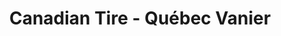 ---
title: "Canadian Tire - Québec Vanier"
url: /quebec/canadian-tire-quebec-vanier/
shop: department store
---